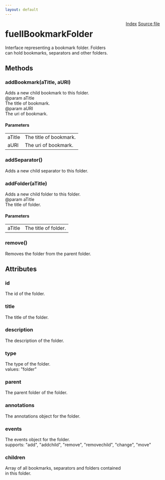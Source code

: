 ```yaml
---
layout: default
---
```

<div class='links' style='float:right'><a href="../index.html">Index</a>
<a href="http://dxr.mozilla.org/mozilla-central/source/browser/fuel/fuelIApplication.idl">Source file</a>
</div>

# fuelIBookmarkFolder #
  
Interface representing a bookmark folder. Folders  
can hold bookmarks, separators and other folders.  
  

## Methods ##

### addBookmark(aTitle, aURI) ###
  
Adds a new child bookmark to this folder.  
@param   aTitle  
         The title of bookmark.  
@param   aURI  
         The uri of bookmark.  
  

#### Parameters ####

<table>

<tr>
<td>aTitle</td>
<td>         The title of bookmark.  
</td>
</tr>

<tr>
<td>aURI</td>
<td>         The uri of bookmark.  
</td>
</tr>

</table>

### addSeparator() ###
  
Adds a new child separator to this folder.  
  

### addFolder(aTitle) ###
  
Adds a new child folder to this folder.  
@param   aTitle  
         The title of folder.  
  

#### Parameters ####

<table>

<tr>
<td>aTitle</td>
<td>         The title of folder.  
</td>
</tr>

</table>

### remove() ###
  
Removes the folder from the parent folder.  
  

## Attributes ##

### id ###
  
The id of the folder.  
  

### title ###
  
The title of the folder.  
  

### description ###
  
The description of the folder.  
  

### type ###
  
The type of the folder.  
values: "folder"  
  

### parent ###
  
The parent folder of the folder.  
  

### annotations ###
  
The annotations object for the folder.  
  

### events ###
  
The events object for the folder.  
supports: "add", "addchild", "remove", "removechild", "change", "move"  
  

### children ###
  
Array of all bookmarks, separators and folders contained  
in this folder.  
  

